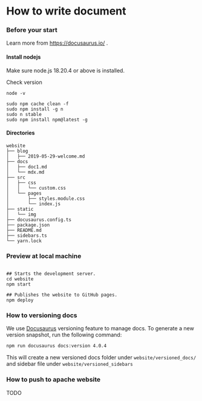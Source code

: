 # How to write document

### Before your start
Learn more from https://docusaurus.io/ .

#### Install nodejs
Make sure node.js 18.20.4 or above is installed.

Check version
```shell
node -v
```

```shell
sudo npm cache clean -f
sudo npm install -g n
sudo n stable
sudo npm install npm@latest -g
```

#### Directories
```text
website
├── blog 
│   ├── 2019-05-29-welcome.md
├── docs 
│   ├── doc1.md
│   └── mdx.md
├── src 
│   ├── css 
│   │   └── custom.css
│   └── pages 
│       ├── styles.module.css
│       └── index.js
├── static 
│   └── img
├── docusaurus.config.ts
├── package.json 
├── README.md
├── sidebars.ts
└── yarn.lock
```



### Preview at local machine

```shell

## Starts the development server.
cd website
npm start

## Publishes the website to GitHub pages.
npm deploy
```

### How to versioning docs
We use [Docusaurus](https://docusaurus.io/docs/versioning) versioning feature to manage docs.
To generate a new version snapshot, run the following command:
```sh
npm run docusaurus docs:version 4.0.4
```
This will create a new versioned docs folder under `website/versioned_docs/` and sidebar file under `website/versioned_sidebars`

### How to push to apache website

TODO